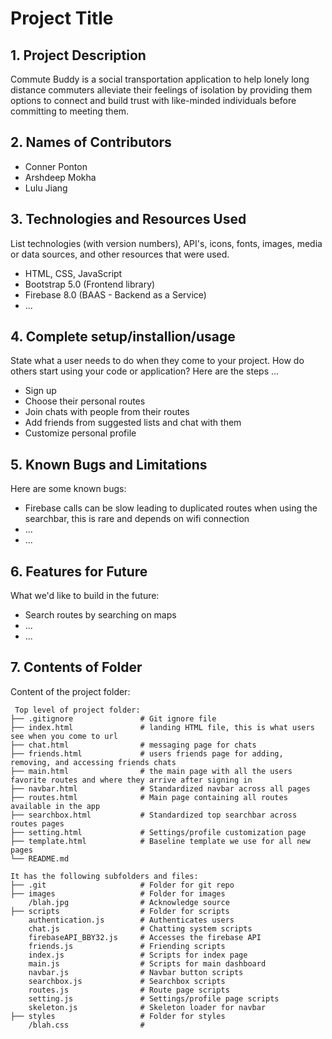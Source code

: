 # Project Title

## 1. Project Description
Commute Buddy is a social transportation application to help lonely long distance commuters alleviate their feelings of isolation by providing them options to connect and build trust with like-minded individuals before committing to meeting them.

## 2. Names of Contributors
* Conner Ponton
* Arshdeep Mokha
* Lulu Jiang
	
## 3. Technologies and Resources Used
List technologies (with version numbers), API's, icons, fonts, images, media or data sources, and other resources that were used.
* HTML, CSS, JavaScript
* Bootstrap 5.0 (Frontend library)
* Firebase 8.0 (BAAS - Backend as a Service)
* ...

## 4. Complete setup/installion/usage
State what a user needs to do when they come to your project.  How do others start using your code or application?
Here are the steps ...
* Sign up 
* Choose their personal routes
* Join chats with people from their routes
* Add friends from suggested lists and chat with them
* Customize personal profile


## 5. Known Bugs and Limitations
Here are some known bugs:
* Firebase calls can be slow leading to duplicated routes when using the searchbar, this is rare and depends on wifi connection
* ...
* ...

## 6. Features for Future
What we'd like to build in the future:
* Search routes by searching on maps
* ...
* ...
	
## 7. Contents of Folder
Content of the project folder:

```
 Top level of project folder: 
├── .gitignore               # Git ignore file
├── index.html               # landing HTML file, this is what users see when you come to url
├── chat.html                # messaging page for chats
├── friends.html             # users friends page for adding, removing, and accessing friends chats
├── main.html                # the main page with all the users favorite routes and where they arrive after signing in
├── navbar.html              # Standardized navbar across all pages
├── routes.html              # Main page containing all routes available in the app 
├── searchbox.html           # Standardized top searchbar across routes pages
├── setting.html             # Settings/profile customization page
├── template.html            # Baseline template we use for all new pages
└── README.md

It has the following subfolders and files:
├── .git                     # Folder for git repo
├── images                   # Folder for images
    /blah.jpg                # Acknowledge source
├── scripts                  # Folder for scripts
    authentication.js        # Authenticates users
    chat.js                  # Chatting system scripts
    firebaseAPI_BBY32.js     # Accesses the firebase API
    friends.js               # Friending scripts
    index.js                 # Scripts for index page
    main.js                  # Scripts for main dashboard
    navbar.js                # Navbar button scripts
    searchbox.js             # Searchbox scripts
    routes.js                # Route page scripts
    setting.js               # Settings/profile page scripts
    skeleton.js              # Skeleton loader for navbar
├── styles                   # Folder for styles
    /blah.css                # 



```


